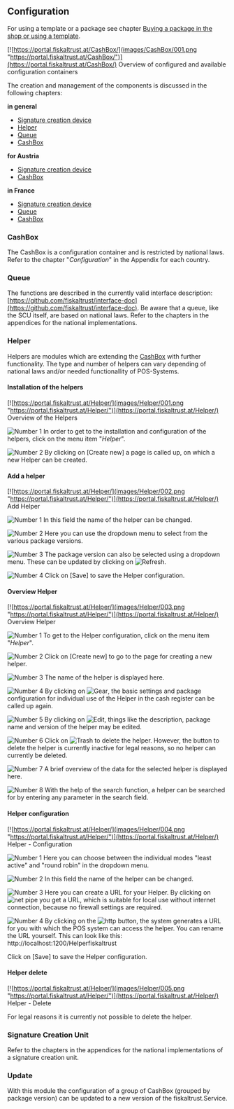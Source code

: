 ## Configuration

For using a template or a package see chapter [Buying a package in the shop or using a template](shop.md#buy-package-in-shop-or-use-a-template).

[![https://portal.fiskaltrust.at/CashBox/](images/CashBox/001.png "https://portal.fiskaltrust.at/CashBox/")](https://portal.fiskaltrust.at/CashBox/)
Overview of configured and available configuration containers

The creation and management of the components is discussed in the following chapters:

**in general**

- [Signature creation device](#SCU)
- [Helper](#helper)
- [Queue](#queue)
- [CashBox](#cashbox)

**for Austria**

- [Signature creation device](../handbook-at/configuration.md#SCU)
- [CashBox](../handbook-at/configuration.md#cashbox)

**in France**

- [Signature creation device](../handbook-fr/configuration.md#SCU)
- [Queue](../handbook-fr/configuration.md#queue)
- [CashBox](../handbook-fr/configuration.md#cashbox)

### CashBox

The CashBox is a configuration container and is restricted by national laws. Refer to the chapter "_Configuration_" in the Appendix for each country.

### Queue

The functions are described in the currently valid interface description: [https://github.com/fiskaltrust/interface-doc](https://github.com/fiskaltrust/interface-doc). Be aware that a queue, like the SCU itself, are based on national laws. Refer to the chapters in the appendices for the national implementations.

### Helper

Helpers are modules which are extending the [CashBox](#cashbox) with further functionality. The type and number of helpers can vary depending of national laws and/or needed functionallity of POS-Systems.

#### Installation of the helpers

[![https://portal.fiskaltrust.at/Helper/](images/Helper/001.png "https://portal.fiskaltrust.at/Helper/")](https://portal.fiskaltrust.at/Helper/)
Overview of the Helpers

![Number 1](../images/Numbers/1.png) In order to get to the installation and configuration of the helpers, click on the menu item "*Helper*".

![Number 2](../images/Numbers/2.png) By clicking on \[Create new\] a page is called up, on which a new Helper can be created.

#### Add a helper

[![https://portal.fiskaltrust.at/Helper/](images/Helper/002.png "https://portal.fiskaltrust.at/Helper/")](https://portal.fiskaltrust.at/Helper/)
Add Helper

![Number 1](../images/Numbers/1.png) In this field the name of the helper can be changed.

![Number 2](../images/Numbers/2.png) Here you can use the dropdown menu to select from the various package versions.

![Number 3](../images/Numbers/3.png) The package version can also be selected using a dropdown menu. These can be updated by clicking on ![Refresh](../images/Buttons/008.png "Refresh").

![Number 4](../images/Numbers/4.png) Click on \[Save\] to save the Helper configuration.

#### Overview Helper

[![https://portal.fiskaltrust.at/Helper/](images/Helper/003.png "https://portal.fiskaltrust.at/Helper/")](https://portal.fiskaltrust.at/Helper/)
Overview Helper

![Number 1](../images/Numbers/1.png) To get to the Helper configuration, click on the menu item "*Helper*".

![Number 2](../images/Numbers/2.png) Click on \[Create new\] to go to the page for creating a new helper.

![Number 3](../images/Numbers/3.png) The name of the helper is displayed here.

![Number 4](../images/Numbers/4.png) By clicking on ![Gear](../images/Buttons/009.png "Gear"), the basic settings and package configuration for individual use of the Helper in the cash register can be called up again.

![Number 5](../images/Numbers/5.png) By clicking on ![Edit](../images/Buttons/010.png "Edit"), things like the description, package name and version of the helper may be edited.

![Number 6](../images/Numbers/6.png) Click on ![Trash](../images/Buttons/011.png "Trash") to delete the helper. However, the button to delete the helper is currently inactive for legal reasons, so no helper can currently be deleted.

![Number 7](../images/Numbers/7.png) A brief overview of the data for the selected helper is displayed here.

![Number 8](../images/Numbers/8.png) With the help of the search function, a helper can be searched for by entering any parameter in the search field.

#### Helper configuration

[![https://portal.fiskaltrust.at/Helper/](images/Helper/004.png "https://portal.fiskaltrust.at/Helper/")](https://portal.fiskaltrust.at/Helper/)
Helper - Configuration

![Number 1](../images/Numbers/1.png) Here you can choose between the individual modes "least active" and "round robin" in the dropdown menu.

![Number 2](../images/Numbers/2.png) In this field the name of the helper can be changed.

![Number 3](../images/Numbers/3.png) Here you can create a URL for your Helper. By clicking on ![net pipe](../images/Buttons/012.png "net pipe") you get a URL, which is suitable for local use without internet connection, because no firewall settings are required.

![Number 4](../images/Numbers/4.png) By clicking on the ![http](../images/Buttons/013.png "http") button, the system generates a URL for you with which the POS system can access the helper. You can rename the URL yourself. This can look like this: http://localhost:1200/Helperfiskaltrust

Click on \[Save\] to save the Helper configuration.

#### Helper delete

[![https://portal.fiskaltrust.at/Helper/](images/Helper/005.png "https://portal.fiskaltrust.at/Helper/")](https://portal.fiskaltrust.at/Helper/)
Helper - Delete

For legal reasons it is currently not possible to delete the helper.

### Signature Creation Unit<a name="SCU"></a>

Refer to the chapters in the appendices for the national implementations of a signature creation unit.

### Update

With this module the configuration of a group of CashBox (grouped by package version) can be updated to a new version of the fiskaltrust.Service.
